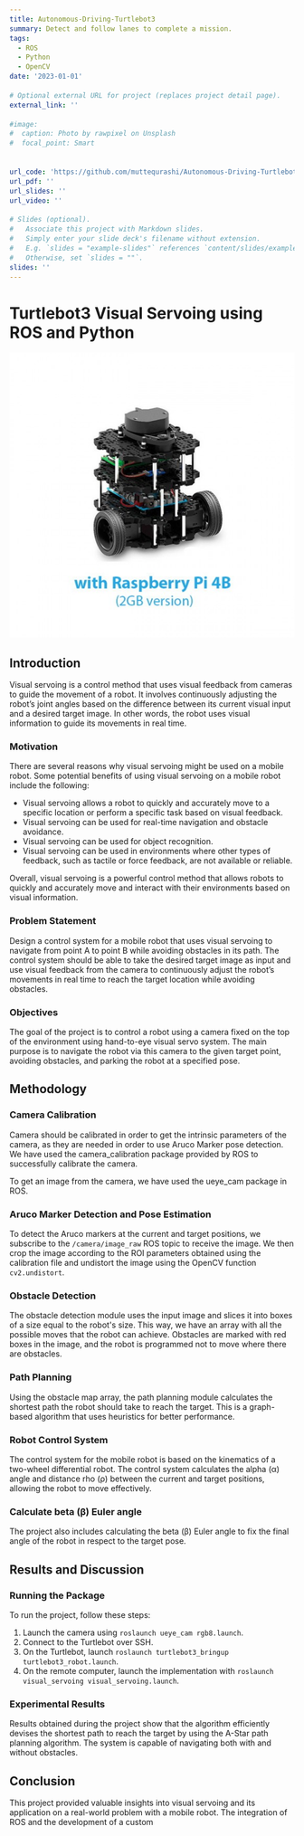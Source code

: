 ```yaml
---
title: Autonomous-Driving-Turtlebot3
summary: Detect and follow lanes to complete a mission.
tags:
  - ROS
  - Python
  - OpenCV
date: '2023-01-01'

# Optional external URL for project (replaces project detail page).
external_link: ''

#image:
#  caption: Photo by rawpixel on Unsplash
#  focal_point: Smart


url_code: 'https://github.com/muttequrashi/Autonomous-Driving-Turtlebot3'
url_pdf: ''
url_slides: ''
url_video: ''

# Slides (optional).
#   Associate this project with Markdown slides.
#   Simply enter your slide deck's filename without extension.
#   E.g. `slides = "example-slides"` references `content/slides/example-slides.md`.
#   Otherwise, set `slides = ""`.
slides: ''
---
```

# Turtlebot3 Visual Servoing using ROS and Python
![image info](assets/media/albums/demo/turtlebot3-burger.jpg)


## Introduction

Visual servoing is a control method that uses visual feedback from cameras to guide the movement of a robot. It involves continuously adjusting the robot’s joint angles based on the difference between its current visual input and a desired target image. In other words, the robot uses visual information to guide its movements in real time.

### Motivation

There are several reasons why visual servoing might be used on a mobile robot. Some potential benefits of using visual servoing on a mobile robot include the following:

- Visual servoing allows a robot to quickly and accurately move to a specific location or perform a specific task based on visual feedback.
- Visual servoing can be used for real-time navigation and obstacle avoidance.
- Visual servoing can be used for object recognition.
- Visual servoing can be used in environments where other types of feedback, such as tactile or force feedback, are not available or reliable.

Overall, visual servoing is a powerful control method that allows robots to quickly and accurately move and interact with their environments based on visual information.

### Problem Statement

Design a control system for a mobile robot that uses visual servoing to navigate from point A to point B while avoiding obstacles in its path. The control system should be able to take the desired target image as input and use visual feedback from the camera to continuously adjust the robot’s movements in real time to reach the target location while avoiding obstacles.

### Objectives

The goal of the project is to control a robot using a camera fixed on the top of the environment using hand-to-eye visual servo system. The main purpose is to navigate the robot via this camera to the given target point, avoiding obstacles, and parking the robot at a specified pose.

## Methodology

### Camera Calibration

Camera should be calibrated in order to get the intrinsic parameters of the camera, as they are needed in order to use Aruco Marker pose detection. We have used the camera_calibration package provided by ROS to successfully calibrate the camera.

To get an image from the camera, we have used the ueye_cam package in ROS.

### Aruco Marker Detection and Pose Estimation

To detect the Aruco markers at the current and target positions, we subscribe to the `/camera/image_raw` ROS topic to receive the image. We then crop the image according to the ROI parameters obtained using the calibration file and undistort the image using the OpenCV function `cv2.undistort`.

### Obstacle Detection

The obstacle detection module uses the input image and slices it into boxes of a size equal to the robot's size. This way, we have an array with all the possible moves that the robot can achieve. Obstacles are marked with red boxes in the image, and the robot is programmed not to move where there are obstacles.


### Path Planning

Using the obstacle map array, the path planning module calculates the shortest path the robot should take to reach the target. This is a graph-based algorithm that uses heuristics for better performance.

### Robot Control System

The control system for the mobile robot is based on the kinematics of a two-wheel differential robot. The control system calculates the alpha (α) angle and distance rho (ρ) between the current and target positions, allowing the robot to move effectively.

### Calculate beta (β) Euler angle

The project also includes calculating the beta (β) Euler angle to fix the final angle of the robot in respect to the target pose.

## Results and Discussion

### Running the Package

To run the project, follow these steps:

1. Launch the camera using `roslaunch ueye_cam rgb8.launch`.
2. Connect to the Turtlebot over SSH.
3. On the Turtlebot, launch `roslaunch turtlebot3_bringup turtlebot3_robot.launch`.
4. On the remote computer, launch the implementation with `roslaunch visual_servoing visual_servoing.launch`.

### Experimental Results

Results obtained during the project show that the algorithm efficiently devises the shortest path to reach the target by using the A-Star path planning algorithm. The system is capable of navigating both with and without obstacles.

## Conclusion

This project provided valuable insights into visual servoing and its application on a real-world problem with a mobile robot. The integration of ROS and the development of a custom